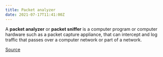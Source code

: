 ```yaml
---
title: Packet analyzer
date: 2021-07-17T11:41:00Z
---
```



A **packet analyzer** or **packet sniffer** is a computer program or computer
hardware such as a packet capture appliance, that can intercept and log traffic
that passes over a computer network or part of a network.

[Source](https://en.wikipedia.org/wiki/Packet_analyzer)
